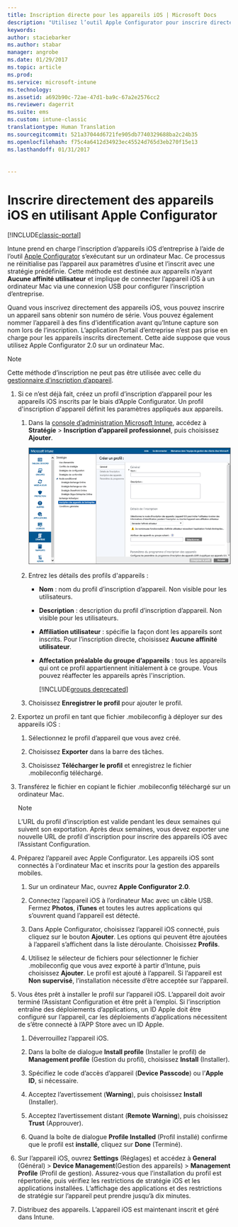 ```yaml
---
title: Inscription directe pour les appareils iOS | Microsoft Docs
description: "Utilisez l’outil Apple Configurator pour inscrire directement les appareils iOS d’entreprise avec une stratégie prédéfinie en vous connectant via USB à un ordinateur Mac."
keywords: 
author: staciebarker
ms.author: stabar
manager: angrobe
ms.date: 01/29/2017
ms.topic: article
ms.prod: 
ms.service: microsoft-intune
ms.technology: 
ms.assetid: a692b90c-72ae-47d1-ba9c-67a2e2576cc2
ms.reviewer: dagerrit
ms.suite: ems
ms.custom: intune-classic
translationtype: Human Translation
ms.sourcegitcommit: 521a37044d6721fe905db7740329688ba2c24b35
ms.openlocfilehash: f75c4a6412d34923ec45524d765d3eb270f15e13
ms.lasthandoff: 01/31/2017


---
```


# <a name="directly-enroll-ios-devices-by-using-apple-configurator"></a>Inscrire directement des appareils iOS en utilisant Apple Configurator

[!INCLUDE[classic-portal](../includes/classic-portal.md)]

Intune prend en charge l’inscription d’appareils iOS d’entreprise à l’aide de l’outil [Apple Configurator](http://go.microsoft.com/fwlink/?LinkId=518017) s’exécutant sur un ordinateur Mac. Ce processus ne réinitialise pas l’appareil aux paramètres d’usine et l’inscrit avec une stratégie prédéfinie. Cette méthode est destinée aux appareils n’ayant **Aucune affinité utilisateur** et implique de connecter l’appareil iOS à un ordinateur Mac via une connexion USB pour configurer l’inscription d’entreprise.

Quand vous inscrivez directement des appareils iOS, vous pouvez inscrire un appareil sans obtenir son numéro de série. Vous pouvez également nommer l’appareil à des fins d’identification avant qu’Intune capture son nom lors de l’inscription. L’application Portail d’entreprise n’est pas prise en charge pour les appareils inscrits directement. Cette aide suppose que vous utilisez Apple Configurator 2.0 sur un ordinateur Mac.

>[!NOTE]
>Cette méthode d’inscription ne peut pas être utilisée avec celle du [gestionnaire d’inscription d’appareil](enroll-corporate-owned-devices-with-the-device-enrollment-manager-in-microsoft-intune.md).

1.  Si ce n’est déjà fait, créez un profil d’inscription d’appareil pour les appareils iOS inscrits par le biais d’Apple Configurator. Un profil d'inscription d'appareil définit les paramètres appliqués aux appareils.

    1.  Dans la [console d’administration Microsoft Intune](http://manage.microsoft.com), accédez à **Stratégie** &gt; **Inscription d’appareil professionnel**, puis choisissez **Ajouter**.

        ![Page Créer un profil d’inscription d’appareils](../media/pol-sa-corp-enroll.png)

    2.  Entrez les détails des profils d'appareils :

        -   **Nom** : nom du profil d’inscription d’appareil. Non visible pour les utilisateurs.

        -   **Description** : description du profil d’inscription d’appareil. Non visible pour les utilisateurs.

        -   **Affiliation utilisateur** : spécifie la façon dont les appareils sont inscrits. Pour l’inscription directe, choisissez **Aucune affinité utilisateur**.

        -   **Affectation préalable du groupe d’appareils** : tous les appareils qui ont ce profil appartiennent initialement à ce groupe. Vous pouvez réaffecter les appareils après l'inscription.

            [!INCLUDE[groups deprecated](../includes/group-deprecation.md)]

    3.  Choisissez **Enregistrer le profil** pour ajouter le profil.

5.  Exportez un profil en tant que fichier .mobileconfig à déployer sur des appareils iOS :

    1.   Sélectionnez le profil d’appareil que vous avez créé.

    2.   Choisissez **Exporter** dans la barre des tâches.

    3.   Choisissez **Télécharger le profil** et enregistrez le fichier .mobileconfig téléchargé.

6.  Transférez le fichier en copiant le fichier .mobileconfig téléchargé sur un ordinateur Mac.
    > [!NOTE]
    > L’URL du profil d’inscription est valide pendant les deux semaines qui suivent son exportation. Après deux semaines, vous devez exporter une nouvelle URL de profil d’inscription pour inscrire des appareils iOS avec l’Assistant Configuration.

7.  Préparez l’appareil avec Apple Configurator. Les appareils iOS sont connectés à l'ordinateur Mac et inscrits pour la gestion des appareils mobiles.

    1.  Sur un ordinateur Mac, ouvrez **Apple Configurator 2.0**.

    2.  Connectez l’appareil iOS à l’ordinateur Mac avec un câble USB. Fermez **Photos**, **iTunes** et toutes les autres applications qui s’ouvrent quand l’appareil est détecté.

    3.  Dans Apple Configurator, choisissez l’appareil iOS connecté, puis cliquez sur le bouton **Ajouter**. Les options qui peuvent être ajoutées à l’appareil s’affichent dans la liste déroulante. Choisissez **Profils**.

    4.  Utilisez le sélecteur de fichiers pour sélectionner le fichier .mobileconfig que vous avez exporté à partir d’Intune, puis choisissez **Ajouter**. Le profil est ajouté à l’appareil.  Si l’appareil est **Non supervisé**, l’installation nécessite d’être acceptée sur l’appareil.

8.  Vous êtes prêt à installer le profil sur l’appareil iOS. L’appareil doit avoir terminé l’Assistant Configuration et être prêt à l’emploi. Si l’inscription entraîne des déploiements d’applications, un ID Apple doit être configuré sur l’appareil, car les déploiements d’applications nécessitent de s’être connecté à l’APP Store avec un ID Apple.

    1.  Déverrouillez l’appareil iOS.

    2.  Dans la boîte de dialogue **Install profile** (Installer le profil) de **Management profile** (Gestion du profil), choisissez **Install** (Installer).

    3.  Spécifiez le code d’accès d’appareil (**Device Passcode**) ou l’**Apple ID**, si nécessaire.

    4.  Acceptez l’avertissement (**Warning**), puis choisissez **Install** (Installer).

    5.  Acceptez l’avertissement distant (**Remote Warning**), puis choisissez **Trust** (Approuver).

    6.  Quand la boîte de dialogue **Profile Installed** (Profil installé) confirme que le profil est **installé**, cliquez sur **Done** (Terminé).

9.  Sur l’appareil iOS, ouvrez **Settings** (Réglages) et accédez à **General** (Général) &gt; **Device Management**(Gestion des appareils) &gt; **Management Profile** (Profil de gestion). Assurez-vous que l’installation du profil est répertoriée, puis vérifiez les restrictions de stratégie iOS et les applications installées. L’affichage des applications et des restrictions de stratégie sur l’appareil peut prendre jusqu’à dix minutes.

10.  Distribuez des appareils. L’appareil iOS est maintenant inscrit et géré dans Intune.


